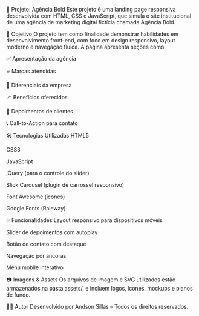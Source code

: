 💼 Projeto: Agência Bold
Este projeto é uma landing page responsiva desenvolvida com HTML, CSS e JavaScript, que simula o site institucional de uma agência de marketing digital fictícia chamada Agência Bold.

🎯 Objetivo
O projeto tem como finalidade demonstrar habilidades em desenvolvimento front-end, com foco em design responsivo, layout moderno e navegação fluida. A página apresenta seções como:

✅ Apresentação da agência

⭐ Marcas atendidas

🚀 Diferenciais da empresa

📈 Benefícios oferecidos

💬 Depoimentos de clientes

📞 Call-to-Action para contato

🛠️ Tecnologias Utilizadas
HTML5

CSS3

JavaScript

jQuery (para o controle do slider)

Slick Carousel (plugin de carrossel responsivo)

Font Awesome (ícones)

Google Fonts (Raleway)

💡 Funcionalidades
Layout responsivo para dispositivos móveis

Slider de depoimentos com autoplay

Botão de contato com destaque

Navegação por âncoras

Menu mobile interativo

📷 Imagens & Assets
Os arquivos de imagem e SVG utilizados estão armazenados na pasta assets/, e incluem logos, ícones, mockups e planos de fundo.

👨‍💻 Autor
Desenvolvido por Andson Sillas – Todos os direitos reservados.
